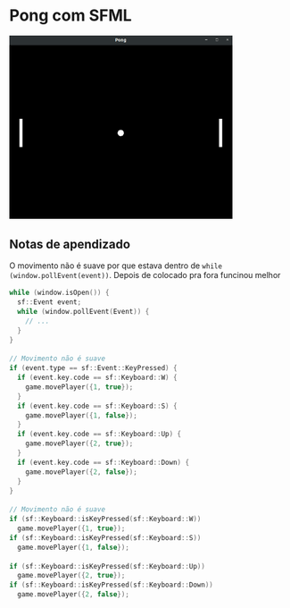 # Pong com SFML

<img src=".github/screenshot.png" width="400">


## Notas de apendizado
O movimento não é suave por que estava dentro de
`while (window.pollEvent(event))`. Depois de colocado pra fora
funcinou melhor



```cpp
while (window.isOpen()) {
  sf::Event event;
  while (window.pollEvent(Event)) {
    // ...
  }
}

// Movimento não é suave
if (event.type == sf::Event::KeyPressed) {
  if (event.key.code == sf::Keyboard::W) {
    game.movePlayer({1, true});
  }
  if (event.key.code == sf::Keyboard::S) {
    game.movePlayer({1, false});
  }
  if (event.key.code == sf::Keyboard::Up) {
    game.movePlayer({2, true});
  }
  if (event.key.code == sf::Keyboard::Down) {
    game.movePlayer({2, false});
  }
}

// Movimento não é suave
if (sf::Keyboard::isKeyPressed(sf::Keyboard::W))
  game.movePlayer({1, true});
if (sf::Keyboard::isKeyPressed(sf::Keyboard::S))
  game.movePlayer({1, false});
  
if (sf::Keyboard::isKeyPressed(sf::Keyboard::Up))
  game.movePlayer({2, true});
if (sf::Keyboard::isKeyPressed(sf::Keyboard::Down))
  game.movePlayer({2, false});
  
```